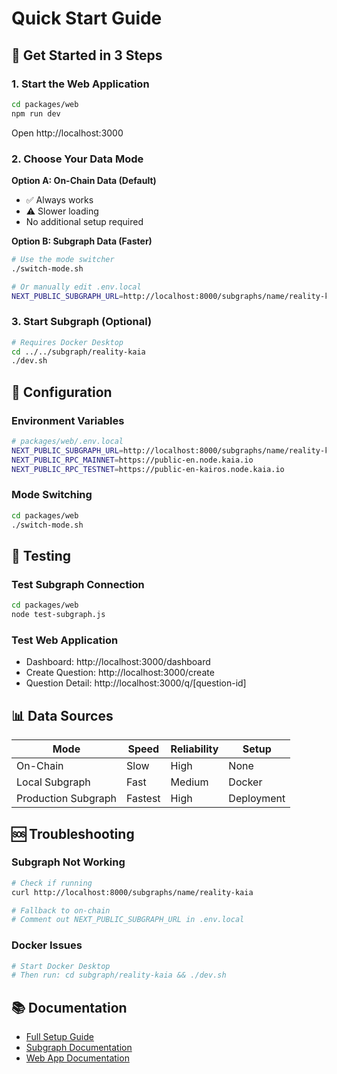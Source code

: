# Quick Start Guide

## 🚀 Get Started in 3 Steps

### 1. Start the Web Application
```bash
cd packages/web
npm run dev
```
Open http://localhost:3000

### 2. Choose Your Data Mode

**Option A: On-Chain Data (Default)**
- ✅ Always works
- ⚠️ Slower loading
- No additional setup required

**Option B: Subgraph Data (Faster)**
```bash
# Use the mode switcher
./switch-mode.sh

# Or manually edit .env.local
NEXT_PUBLIC_SUBGRAPH_URL=http://localhost:8000/subgraphs/name/reality-kaia
```

### 3. Start Subgraph (Optional)
```bash
# Requires Docker Desktop
cd ../../subgraph/reality-kaia
./dev.sh
```

## 🔧 Configuration

### Environment Variables
```bash
# packages/web/.env.local
NEXT_PUBLIC_SUBGRAPH_URL=http://localhost:8000/subgraphs/name/reality-kaia
NEXT_PUBLIC_RPC_MAINNET=https://public-en.node.kaia.io
NEXT_PUBLIC_RPC_TESTNET=https://public-en-kairos.node.kaia.io
```

### Mode Switching
```bash
cd packages/web
./switch-mode.sh
```

## 🧪 Testing

### Test Subgraph Connection
```bash
cd packages/web
node test-subgraph.js
```

### Test Web Application
- Dashboard: http://localhost:3000/dashboard
- Create Question: http://localhost:3000/create
- Question Detail: http://localhost:3000/q/[question-id]

## 📊 Data Sources

| Mode | Speed | Reliability | Setup |
|------|-------|-------------|-------|
| On-Chain | Slow | High | None |
| Local Subgraph | Fast | Medium | Docker |
| Production Subgraph | Fastest | High | Deployment |

## 🆘 Troubleshooting

### Subgraph Not Working
```bash
# Check if running
curl http://localhost:8000/subgraphs/name/reality-kaia

# Fallback to on-chain
# Comment out NEXT_PUBLIC_SUBGRAPH_URL in .env.local
```

### Docker Issues
```bash
# Start Docker Desktop
# Then run: cd subgraph/reality-kaia && ./dev.sh
```

## 📚 Documentation

- [Full Setup Guide](SUBGRAPH_SETUP.md)
- [Subgraph Documentation](subgraph/reality-kaia/README.md)
- [Web App Documentation](packages/web/README.md)